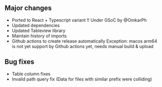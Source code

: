 ## Major changes
- Ported to React + Typescript variant !!
  Under GSoC by @OmkarPh 
- Updated dependencies
- Updated Tableview library
- Maintain history of imports
- Github actions to create release automatically
  Exception: macos arm64 is not yet support by Github actions yet, needs manual build & upload

## Bug fixes
- Table column fixes
- Invalid path query fix (Data for files with similar prefix were colliding)